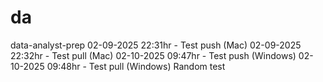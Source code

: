 # da
data-analyst-prep
02-09-2025 22:31hr - Test push (Mac)
02-09-2025 22:32hr - Test pull (Mac)
02-10-2025 09:47hr - Test push (Windows)
02-10-2025 09:48hr - Test pull (Windows)
Random test
